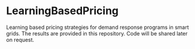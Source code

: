 # LearningBasedPricing
Learning based pricing strategies for demand response programs in smart grids. The results are provided in this repository. Code will be shared later on request. 

